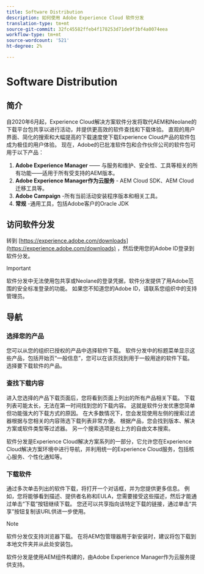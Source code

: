 ```yaml
---
title: Software Distribution
description: 如何使用 Adobe Experience Cloud 软件分发
translation-type: tm+mt
source-git-commit: 32fc45582ffeb4f178253d71de9f3bf4a0074eea
workflow-type: tm+mt
source-wordcount: '521'
ht-degree: 2%

---
```



# Software Distribution

## 简介

自2020年6月起，Experience Cloud解决方案软件分发将取代AEM和Neolane的下载平台包共享以进行活动，并提供更高效的软件查找和下载体验。 直观的用户界面、简化的搜索和大幅提高的下载速度使下载Experience Cloud产品的软件包成为极佳的用户体验。 现在，Adobe的已批准软件包和合作伙伴公司的软件包可用于以下产品：

1. **Adobe Experience Manager** —— 与服务和维护、安全性、工具等相关的所有功能——适用于所有受支持的AEM版本。
1. **Adobe Experience Manager作为云服务** - AEM Cloud SDK、AEM Cloud迁移工具等。
1. **Adobe Campaign** -所有当前活动安装程序版本和相关工具。
1. **常规** -通用工具，包括Adobe客户的Oracle JDK

## 访问软件分发

转到 [https://experience.adobe.com/downloads](https://experience.adobe.com/downloads) ，然后使用您的Adobe ID登录到软件分发。

>[!IMPORTANT]
>
>软件分发中无法使用包共享或Neolane的登录凭据，软件分发提供了用Adobe范围的安全标准登录的功能。 如果您不知道您的Adobe ID，请联系您组织中的支持管理员。

## 导航

### 选择您的产品

您可以从您的组织已授权的产品中选择软件下载。 软件分发中的标题菜单显示这些产品，包括开始页“一般信息”，您可以在该页找到用于一般用途的软件下载。 选择要下载软件的产品。

### 查找下载内容

进入您选择的产品下载页面后，您将看到页面上列出的所有产品相关下载。 下载列表可能太长，无法在第一时间找到您的下载内容。 这就是软件分发优惠您简单但功能强大的下载方式的原因。 在大多数情况下，您会发现使用左侧的搜索过滤器根据与您相关的内容筛选下载列表非常方便。 根据产品，您会找到版本、解决方案或软件类型等过滤器。
另一个搜索选项是右上方的自由文本搜索。

软件分发是Experience Cloud解决方案系列的一部分，它允许您在Experience Cloud解决方案环境中进行导航，并利用统一的Experience Cloud服务，包括核心服务、个性化通知等。

### 下载软件

通过多次单击列出的软件下载，将打开一个对话框，并为您提供更多信息。 例如，您将能够看到描述、提供者名称和EULA，您需要接受这些描述，然后才能通过单击“下载”按钮继续下载。
您还可以共享指向该特定下载的链接，通过单击“共享”按钮复制该URL供进一步使用。

>[!NOTE]
>
>软件分发仅支持浏览器下载。 在将AEM包管理器用于新安装时，建议将包下载到本地文件夹并从此处安装包。

软件分发是使用AEM组件构建的，由Adobe Experience Manager作为云服务提供支持。